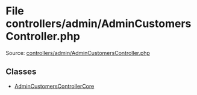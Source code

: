 File controllers/admin/AdminCustomersController.php
=========
Source: [controllers/admin/AdminCustomersController.php](https://github.com/PrestaShop/PrestaShop/blob/1.6.1.1/controllers/admin/AdminCustomersController.php)


Classes
-------

* [AdminCustomersControllerCore](class.AdminCustomersControllerCore)

